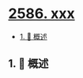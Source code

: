 # [2586. xxx](https://github.com/Tdahuyou/TNotes.leetcode/tree/main/notes/2586.%20xxx)

<!-- region:toc -->

- [1. 📝 概述](#1--概述)

<!-- endregion:toc -->

## 1. 📝 概述
